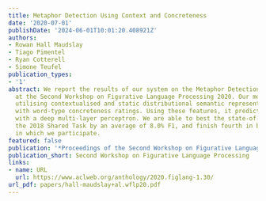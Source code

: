 ```yaml
---
title: Metaphor Detection Using Context and Concreteness
date: '2020-07-01'
publishDate: '2024-06-01T10:01:20.408921Z'
authors:
- Rowan Hall Maudslay
- Tiago Pimentel
- Ryan Cotterell
- Simone Teufel
publication_types:
- '1'
abstract: We report the results of our system on the Metaphor Detection Shared Task
  at the Second Workshop on Figurative Language Processing 2020. Our model is an ensemble,
  utilising contextualised and static distributional semantic representations, along
  with word-type concreteness ratings. Using these features, it predicts word metaphoricity
  with a deep multi-layer perceptron. We are able to best the state-of-the-art from
  the 2018 Shared Task by an average of 8.0% F1, and finish fourth in both sub-tasks
  in which we participate.
featured: false
publication: '*Proceedings of the Second Workshop on Figurative Language Processing*'
publication_short: Second Workshop on Figurative Language Processing
links:
- name: URL
  url: https://www.aclweb.org/anthology/2020.figlang-1.30/
url_pdf: papers/hall-maudslay+al.wflp20.pdf
---
```


